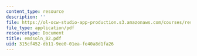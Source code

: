 ```yaml
---
content_type: resource
description: ''
file: https://ol-ocw-studio-app-production.s3.amazonaws.com/courses/res-6-003-electromechanical-dynamics-spring-2009/315cf452db119ee001eafe40a8d1fa26_emdsoln_02.pdf
file_type: application/pdf
resourcetype: Document
title: emdsoln_02.pdf
uid: 315cf452-db11-9ee0-01ea-fe40a8d1fa26
---
```

